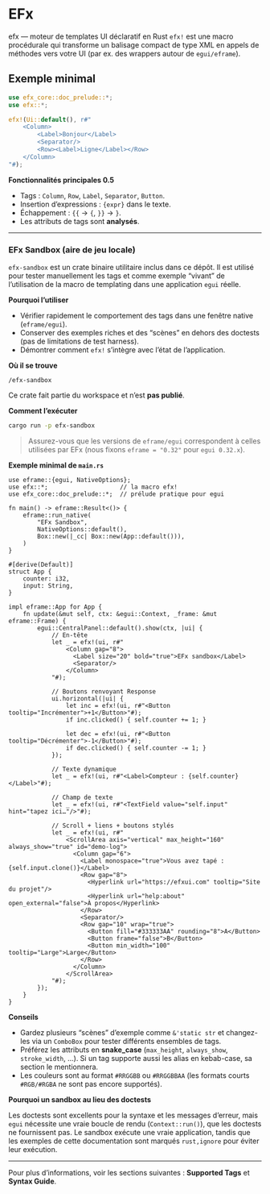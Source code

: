 # EFx

efx — moteur de templates UI déclaratif en Rust
`efx!` est une macro procédurale qui transforme un balisage compact de type XML en appels de méthodes vers votre UI (par ex. des wrappers autour de `egui/eframe`).

## Exemple minimal

```rust
use efx_core::doc_prelude::*;
use efx::*;

efx!(Ui::default(), r#"
    <Column>
        <Label>Bonjour</Label>
        <Separator/>
        <Row><Label>Ligne</Label></Row>
    </Column>
"#);
```

**Fonctionnalités principales 0.5**

* Tags : `Column`, `Row`, `Label`, `Separator`, `Button`.
* Insertion d’expressions : `{expr}` dans le texte.
* Échappement : `{{` → `{`, `}}` → `}`.
* Les attributs de tags sont **analysés**.

---

### EFx Sandbox (aire de jeu locale)

`efx-sandbox` est un crate binaire utilitaire inclus dans ce dépôt. Il est utilisé pour tester manuellement les tags et comme exemple “vivant” de l’utilisation de la macro de templating dans une application `egui` réelle.

**Pourquoi l’utiliser**

* Vérifier rapidement le comportement des tags dans une fenêtre native (`eframe/egui`).
* Conserver des exemples riches et des “scènes” en dehors des doctests (pas de limitations de test harness).
* Démontrer comment `efx!` s’intègre avec l’état de l’application.

**Où il se trouve**

`/efx-sandbox`

Ce crate fait partie du workspace et n’est **pas publié**.

**Comment l’exécuter**

```bash
cargo run -p efx-sandbox
```

> Assurez-vous que les versions de `eframe/egui` correspondent à celles utilisées par EFx (nous fixons `eframe = "0.32"` pour `egui 0.32.x`).

**Exemple minimal de `main.rs`**

```rust,ignore
use eframe::{egui, NativeOptions};
use efx::*;                    // la macro efx!
use efx_core::doc_prelude::*;  // prélude pratique pour egui

fn main() -> eframe::Result<()> {
    eframe::run_native(
        "EFx Sandbox",
        NativeOptions::default(),
        Box::new(|_cc| Box::new(App::default())),
    )
}

#[derive(Default)]
struct App {
    counter: i32,
    input: String,
}

impl eframe::App for App {
    fn update(&mut self, ctx: &egui::Context, _frame: &mut eframe::Frame) {
        egui::CentralPanel::default().show(ctx, |ui| {
            // En-tête
            let _ = efx!(ui, r#"
                <Column gap="8">
                  <Label size="20" bold="true">EFx sandbox</Label>
                  <Separator/>
                </Column>
            "#);

            // Boutons renvoyant Response
            ui.horizontal(|ui| {
                let inc = efx!(ui, r#"<Button tooltip="Incrémenter">+1</Button>"#);
                if inc.clicked() { self.counter += 1; }

                let dec = efx!(ui, r#"<Button tooltip="Décrémenter">-1</Button>"#);
                if dec.clicked() { self.counter -= 1; }
            });

            // Texte dynamique
            let _ = efx!(ui, r#"<Label>Compteur : {self.counter}</Label>"#);

            // Champ de texte
            let _ = efx!(ui, r#"<TextField value="self.input" hint="tapez ici…"/>"#);

            // Scroll + liens + boutons stylés
            let _ = efx!(ui, r#"
                <ScrollArea axis="vertical" max_height="160" always_show="true" id="demo-log">
                  <Column gap="6">
                    <Label monospace="true">Vous avez tapé : {self.input.clone()}</Label>
                    <Row gap="8">
                      <Hyperlink url="https://efxui.com" tooltip="Site du projet"/>
                      <Hyperlink url="help:about" open_external="false">À propos</Hyperlink>
                    </Row>
                    <Separator/>
                    <Row gap="10" wrap="true">
                      <Button fill="#333333AA" rounding="8">A</Button>
                      <Button frame="false">B</Button>
                      <Button min_width="100" tooltip="Large">Large</Button>
                    </Row>
                  </Column>
                </ScrollArea>
            "#);
        });
    }
}
```

**Conseils**

* Gardez plusieurs “scènes” d’exemple comme `&'static str` et changez-les via un `ComboBox` pour tester différents ensembles de tags.
* Préférez les attributs en **snake\_case** (`max_height`, `always_show`, `stroke_width`, …). Si un tag supporte aussi les alias en kebab-case, sa section le mentionnera.
* Les couleurs sont au format `#RRGGBB` ou `#RRGGBBAA` (les formats courts `#RGB/#RGBA` ne sont pas encore supportés).

**Pourquoi un sandbox au lieu des doctests**

Les doctests sont excellents pour la syntaxe et les messages d’erreur, mais `egui` nécessite une vraie boucle de rendu (`Context::run()`), que les doctests ne fournissent pas. Le sandbox exécute une vraie application, tandis que les exemples de cette documentation sont marqués `rust,ignore` pour éviter leur exécution.

---

Pour plus d’informations, voir les sections suivantes : **Supported Tags** et **Syntax Guide**.
